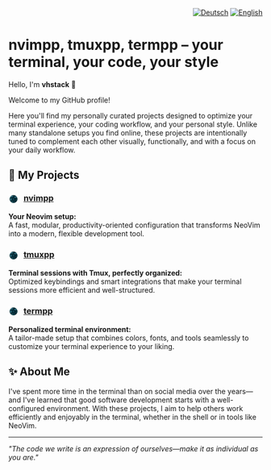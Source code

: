 <p align="right">
  <a href="README.md"><img src="https://flagcdn.com/16x12/de.png" alt="Deutsch" title="Zur deutschen Version wechseln" /></a>  <a href="README.en.md"><img src="https://flagcdn.com/16x12/gb.png" alt="English" title="Switch to English" /></a>
</p>

# nvimpp, tmuxpp, termpp – your terminal, your code, your style

Hello, I'm **vhstack** 👋

Welcome to my GitHub profile!

Here you'll find my personally curated projects designed to optimize your terminal experience, 
your coding workflow, and your personal style. Unlike many standalone setups you find online, 
these projects are intentionally tuned to complement each other visually, functionally, and 
with a focus on your daily workflow.

## 🔧 My Projects

### <img src="assets/vhstack.png" width="20" height="20" style="vertical-align:middle; margin-right: 6px;" /> [nvimpp](https://github.com/vhstack/nvimpp)
**Your Neovim setup:**  
A fast, modular, productivity-oriented configuration that transforms NeoVim into a modern, flexible development tool.

### <img src="assets/vhstack.png" width="20" height="20" style="vertical-align:middle; margin-right: 6px;" /> [tmuxpp](https://github.com/vhstack/tmuxpp)
**Terminal sessions with Tmux, perfectly organized:**  
Optimized keybindings and smart integrations that make your terminal sessions more efficient and well-structured.

### <img src="assets/vhstack.png" width="20" height="20" style="vertical-align:middle; margin-right: 6px;" /> [termpp](https://github.com/vhstack/termpp)
**Personalized terminal environment:**  
A tailor-made setup that combines colors, fonts, and tools seamlessly to customize your terminal experience to your liking.

## ✨ About Me

I've spent more time in the terminal than on social media over the years—and I've learned that good software development starts with 
a well-configured environment. With these projects, I aim to help others work efficiently and enjoyably in the terminal, whether 
in the shell or in tools like NeoVim.

---

*"The code we write is an expression of ourselves—make it as individual as you are."*
